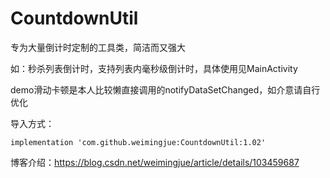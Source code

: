 # CountdownUtil
专为大量倒计时定制的工具类，简洁而又强大

如：秒杀列表倒计时，支持列表内毫秒级倒计时，具体使用见MainActivity

demo滑动卡顿是本人比较懒直接调用的notifyDataSetChanged，如介意请自行优化


导入方式：

    implementation 'com.github.weimingjue:CountdownUtil:1.02'

博客介绍：https://blog.csdn.net/weimingjue/article/details/103459687